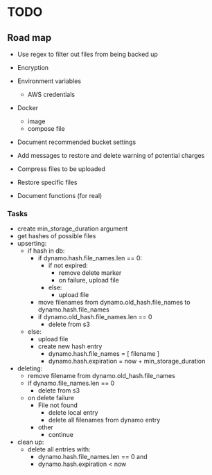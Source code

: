 # TODO

## Road map
- Use regex to filter out files from being backed up
- Encryption
- Environment variables
    - AWS credentials
- Docker
    - image
    - compose file
- Document recommended bucket settings
- Add messages to restore and delete warning of potential charges

- Compress files to be uploaded 
- Restore specific files
- Document functions (for real)

### Tasks

- create min_storage_duration argument
- get hashes of possible files
- upserting:
    - if hash in db: 
        - if dynamo.hash.file_names.len == 0:
            - if not expired:
                - remove delete marker
                - on failure, upload file
            - else:
                - upload file
        - move filenames from dynamo.old_hash.file_names to dynamo.hash.file_names
        - if dynamo.old_hash.file_names.len == 0
            - delete from s3
    - else:
        - upload file
        - create new hash entry
            - dynamo.hash.file_names = [ filename ]
            - dynamo.hash.expiration = now + min_storage_duration
- deleting:
    - remove filename from dynamo.old_hash.file_names
    - if dynamo.file_names.len == 0
        - delete from s3
    - on delete failure
        - File not found
            - delete local entry
            - delete all filenames from dynamo entry
        - other
            - continue
- clean up: 
    - delete all entries with:
        - dynamo.hash.file_names.len == 0 and 
        - dynamo.hash.expiration < now
